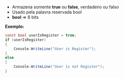 - Armazena somente **true** ou **false**, verdadeiro ou falso
- Usado pela palavra reservada bool
- **bool** => 8 bits

**Exemplo:**
```C#
const bool userIsRegister = true;  
if (userIsRegister)  
{  
    Console.WriteLine("User is Register");  
}  
else  
{  
    Console.WriteLine("User is not Register");
}
```
